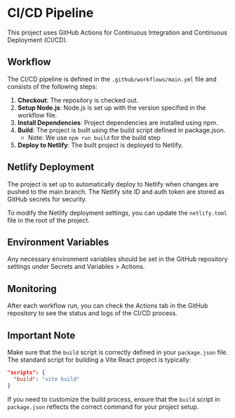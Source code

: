 # CI/CD Pipeline

This project uses GitHub Actions for Continuous Integration and Continuous Deployment (CI/CD).

## Workflow

The CI/CD pipeline is defined in the `.github/workflows/main.yml` file and consists of the following steps:

1. **Checkout**: The repository is checked out.
2. **Setup Node.js**: Node.js is set up with the version specified in the workflow file.
3. **Install Dependencies**: Project dependencies are installed using npm.
4. **Build**: The project is built using the build script defined in package.json.
   - Note: We use `npm run build` for the build step
5. **Deploy to Netlify**: The built project is deployed to Netlify.

## Netlify Deployment

The project is set up to automatically deploy to Netlify when changes are pushed to the main branch. The Netlify site ID and auth token are stored as GitHub secrets for security.

To modify the Netlify deployment settings, you can update the `netlify.toml` file in the root of the project.

## Environment Variables

Any necessary environment variables should be set in the GitHub repository settings under Secrets and Variables > Actions.

## Monitoring

After each workflow run, you can check the Actions tab in the GitHub repository to see the status and logs of the CI/CD process.

## Important Note

Make sure that the `build` script is correctly defined in your `package.json` file. The standard script for building a Vite React project is typically:

```json
"scripts": {
  "build": "vite build"
}
```

If you need to customize the build process, ensure that the `build` script in `package.json` reflects the correct command for your project setup.